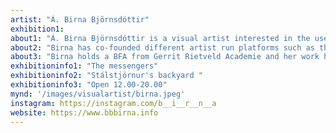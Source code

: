 ```yaml
---
artist: "Á. Birna Björnsdóttir"
exhibition1: 
about1: "Á. Birna Björnsdóttir is a visual artist interested in the uses of technology in our daily lives and the disparity between embodied experiences and factual knowledge. Frequently engaging intangible materials such as sunlight, electricity, sound and electromagnetic fields in her installations, her works navigate between worlds of various materialities."
about2: "Birna has co-founded different artist run platforms such as the summer camp and artist network Laumulistasamsteypan, GSM exhibition space in frequencies and at7 project space."
about3: "Birna holds a BFA from Gerrit Rietveld Academie and her work has been exhibited in the Reykjavík Art Museum, Art Rotterdam art fair, Laurel Project Space, the North Atlantic House, Sequences biannual and the Living Art Museum."
exhibitioninfo1: "The messengers"
exhibitioninfo2: "Stálstjörnur's backyard "
exhibitioninfo3: "Open 12.00-20.00"
mynd: '/images/visualartist/birna.jpeg'
instagram: https://instagram.com/b__i__r__n__a
website: https://www.bbbirna.info
---
```


